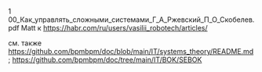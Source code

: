 1 
00_Как_управлять_сложными_системами_Г_А_Ржевский_П_О_Скобелев.pdf
Matt к https://habr.com/ru/users/vasilii_robotech/articles/

см. также https://github.com/bpmbpm/doc/blob/main/IT/systems_theory/README.md ; https://github.com/bpmbpm/doc/tree/main/IT/BOK/SEBOK
